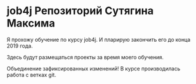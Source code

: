 # job4j Репозиторий Сутягина Максима

Я прохожу обучение по курсу job4j. И пларирую закончить его до конца 2019 года.

Здесь будут размещаться проекты за время моего обучения.

Объединение зафиксированных изменений!
В курсе производилась работа с ветках git.


